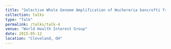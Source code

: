 ```yaml
---
title: "Selective Whole Genome Amplification of Wuchereria bancrofti from a patient sample"
collection: talks
type: "Talk"
permalink: /talks/talk-4
venue: "World Health Interest Group"
date: 2015-05-12
location: "Cleveland, OH"
---
```



